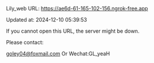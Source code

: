 Lily_web URL: https://ae6d-61-165-102-156.ngrok-free.app

Updated at: 2024-12-10 05:39:53

If you cannot open this URL, the server might be down.

Please contact: 

goley04@foxmail.com Or Wechat:GL_yeaH